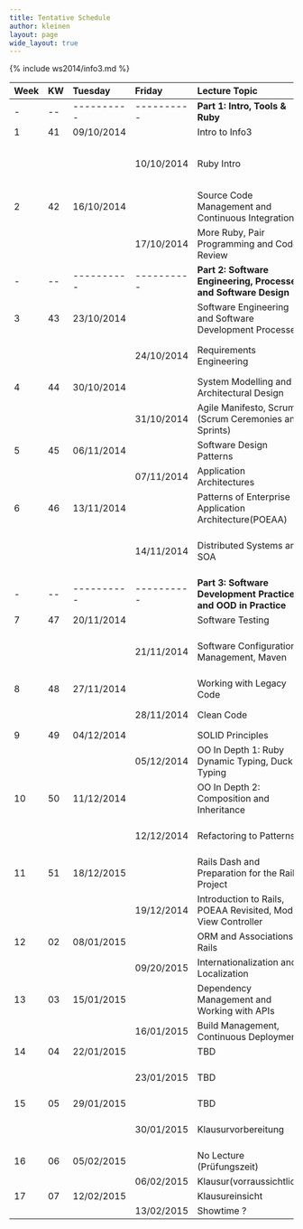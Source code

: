 ```yaml
---
title: Tentative Schedule
author: kleinen
layout: page
wide_layout: true
---
```


{% include ws2014/info3.md %}


|Week   |KW     |Tuesday   |Friday    |Lecture Topic                                                  |Lab                                                                                   |Group    |
|:------|:------|:------   |:------   |:------                                                        |:------                                                                               |:------  |
|-      |--     |----------|----------|**Part 1: Intro, Tools & Ruby**                                |                                                                                      |         |
|1      |41     |09/10/2014|          |Intro to Info3                                                 |                                                                                      |         |
|       |       |          |10/10/2014|Ruby Intro                                                     |Installation Party 14:00-15:30 WH-C 537 for both groups!                              |both     |
|2      |42     |16/10/2014|          |Source Code Management and Continuous Integration              |                                                                                      |         |
|       |       |          |17/10/2014|More Ruby, Pair Programming and Code Review                    |[1 - Lab Startup and Ruby Finger Exercises](../labs/lab-01-startup.html)              |1. Gruppe|
|-      |--     |----------|----------|**Part 2: Software Engineering, Processes and Software Design**|                                                                                      |         |
|3      |43     |23/10/2014|          |Software Engineering and Software Development Processes        |                                                                                      |         |
|       |       |          |24/10/2014|Requirements Engineering                                       |[1 - Lab Startup and Ruby Finger Exercises](../labs/lab-01-startup.html)              |2. Gruppe|
|4      |44     |30/10/2014|          |System Modelling and Architectural Design                      |                                                                                      |         |
|       |       |          |31/10/2014|Agile Manifesto, Scrum (Scrum Ceremonies and Sprints)          |[2 - Use Cases and Class Diagrams](../labs/lab-02-usecases-class.html)                |1. Gruppe|
|5      |45     |06/11/2014|          |Software Design Patterns                                       |                                                                                      |         |
|       |       |          |07/11/2014|Application Architectures                                      |[2 - Use Cases and Class Diagrams](../labs/lab-02-usecases-class.html)                |2. Gruppe|
|6      |46     |13/11/2014|          |Patterns of Enterprise Application Architecture(POEAA)         |                                                                                      |         |
|       |       |          |14/11/2014|Distributed Systems and SOA                                    |[3 - Sequence Diagrams and State Machine Diagrams](../labs/lab-03-sequence-state.html)|1. Gruppe|
|-      |--     |----------|----------|**Part 3: Software Development Practices and OOD in Practice** |                                                                                      |         |
|7      |47     |20/11/2014|          |Software Testing                                               |                                                                                      |         |
|       |       |          |21/11/2014|Software Configuration Management, Maven                       |[3 - Sequence Diagrams and State Machine Diagrams](../labs/lab-03-sequence-state.html)|2. Gruppe|
|8      |48     |27/11/2014|          |Working with Legacy Code                                       |                                                                                      |         |
|       |       |          |28/11/2014|Clean Code                                                     |[4 - Testing](../labs/lab-04-testing.html)                                            |1. Gruppe|
|9      |49     |04/12/2014|          |SOLID Principles                                               |                                                                                      |         |
|       |       |          |05/12/2014|OO In Depth 1: Ruby Dynamic Typing, Duck Typing                |[4 - Testing](../labs/lab-04-testing.html)                                            |2. Gruppe|
|10     |50     |11/12/2014|          |OO In Depth 2: Composition and Inheritance                     |                                                                                      |         |
|       |       |          |12/12/2014|Refactoring to Patterns                                        |[5 - Legacy Code - Refactoring to Patterns](../labs/lab-05-legacy.html)               |1. Gruppe|
|11     |51     |18/12/2015|          |Rails Dash and Preparation for the Rails Project               |                                                                                      |         |
|       |       |          |19/12/2014|Introduction to Rails, POEAA Revisited, Model View Controller  |[5 - Legacy Code - Refactoring to Patterns](../labs/lab-05-legacy.html)               |2. Gruppe|
|12     |02     |08/01/2015|          |ORM and Associations in Rails                                  |                                                                                      |         |
|       |       |          |09/20/2015|Internationalization and Localization                          |[6 - Rails First Steps](../labs/lab-06-rails-1.html)                                  |1. Gruppe|
|13     |03     |15/01/2015|          |Dependency Management and Working with APIs                    |                                                                                      |         |
|       |       |          |16/01/2015|Build Management, Continuous Deployment                        |[6 - Rails First Steps](../labs/lab-06-rails-1.html)                                  |2. Gruppe|
|14     |04     |22/01/2015|          |TBD                                                            |                                                                                      |         |
|       |       |          |23/01/2015|TBD                                                            |[7 - Rails Associations and Internationalization](../labs/lab-07-rails-2.html)        |1. Gruppe|
|15     |05     |29/01/2015|          |TBD                                                            |                                                                                      |         |
|       |       |          |30/01/2015|Klausurvorbereitung                                            |[7 - Rails Associations and Internationalization](../labs/lab-07-rails-2.html)        |2. Gruppe|
|16     |06     |05/02/2015|          |No Lecture (Prüfungszeit)                                      |                                                                                      |         |
|       |       |          |06/02/2015|Klausur(vorraussichtlich)                                      |                                                                                      |         |
|17     |07     |12/02/2015|          |Klausureinsicht                                                |                                                                                      |         |
|       |       |          |13/02/2015|Showtime ?                                                     |                                                                                      |         |


























